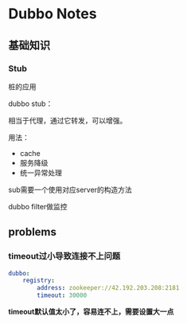 # Dubbo Notes



## 基础知识



### Stub

桩的应用

dubbo stub：

 相当于代理，通过它转发，可以增强。

用法：

- cache
- 服务降级
- 统一异常处理

sub需要一个使用对应server的构造方法



dubbo filter做监控





## problems

### timeout过小导致连接不上问题

```yml
dubbo:
	registry:
		address: zookeeper://42.192.203.208:2181
		timeout: 30000
```

**timeout默认值太小了，容易连不上，需要设置大一点**

